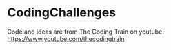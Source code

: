 # CodingChallenges

Code and ideas are from The Coding Train on youtube.
https://www.youtube.com/thecodingtrain